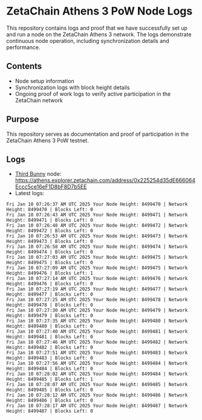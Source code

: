 # ZetaChain Athens 3 PoW Node Logs
This repository contains logs and proof that we have successfully set up and run a node on the ZetaChain Athens 3 network. The logs demonstrate continuous node operation, including synchronization details and performance.

## Contents
- Node setup information
- Synchronization logs with block height details
- Ongoing proof of work logs to verify active participation in the ZetaChain network

## Purpose
This repository serves as documentation and proof of participation in the ZetaChain Athens 3 PoW testnet.

## Logs

- [Third Bunny](https://thirdbunny.xyz/) node: https://athens.explorer.zetachain.com/address/0x225254d35dE666064Eccc5ce16eF1D8bF8D7b5EE
- Latest logs:
```
Fri Jan 10 07:26:37 AM UTC 2025 Your Node Height: 8499470 | Network Height: 8499470 | Blocks Left: 0
Fri Jan 10 07:26:43 AM UTC 2025 Your Node Height: 8499471 | Network Height: 8499471 | Blocks Left: 0
Fri Jan 10 07:26:48 AM UTC 2025 Your Node Height: 8499472 | Network Height: 8499472 | Blocks Left: 0
Fri Jan 10 07:26:53 AM UTC 2025 Your Node Height: 8499473 | Network Height: 8499473 | Blocks Left: 0
Fri Jan 10 07:26:58 AM UTC 2025 Your Node Height: 8499474 | Network Height: 8499474 | Blocks Left: 0
Fri Jan 10 07:27:03 AM UTC 2025 Your Node Height: 8499475 | Network Height: 8499475 | Blocks Left: 0
Fri Jan 10 07:27:09 AM UTC 2025 Your Node Height: 8499475 | Network Height: 8499476 | Blocks Left: 1
Fri Jan 10 07:27:14 AM UTC 2025 Your Node Height: 8499476 | Network Height: 8499476 | Blocks Left: 0
Fri Jan 10 07:27:19 AM UTC 2025 Your Node Height: 8499477 | Network Height: 8499477 | Blocks Left: 0
Fri Jan 10 07:27:25 AM UTC 2025 Your Node Height: 8499478 | Network Height: 8499478 | Blocks Left: 0
Fri Jan 10 07:27:30 AM UTC 2025 Your Node Height: 8499479 | Network Height: 8499479 | Blocks Left: 0
Fri Jan 10 07:27:35 AM UTC 2025 Your Node Height: 8499480 | Network Height: 8499480 | Blocks Left: 0
Fri Jan 10 07:27:40 AM UTC 2025 Your Node Height: 8499481 | Network Height: 8499481 | Blocks Left: 0
Fri Jan 10 07:27:46 AM UTC 2025 Your Node Height: 8499482 | Network Height: 8499482 | Blocks Left: 0
Fri Jan 10 07:27:51 AM UTC 2025 Your Node Height: 8499483 | Network Height: 8499483 | Blocks Left: 0
Fri Jan 10 07:27:56 AM UTC 2025 Your Node Height: 8499484 | Network Height: 8499484 | Blocks Left: 0
Fri Jan 10 07:28:02 AM UTC 2025 Your Node Height: 8499484 | Network Height: 8499485 | Blocks Left: 1
Fri Jan 10 07:28:07 AM UTC 2025 Your Node Height: 8499485 | Network Height: 8499485 | Blocks Left: 0
Fri Jan 10 07:28:12 AM UTC 2025 Your Node Height: 8499486 | Network Height: 8499486 | Blocks Left: 0
Fri Jan 10 07:28:17 AM UTC 2025 Your Node Height: 8499487 | Network Height: 8499487 | Blocks Left: 0
```
